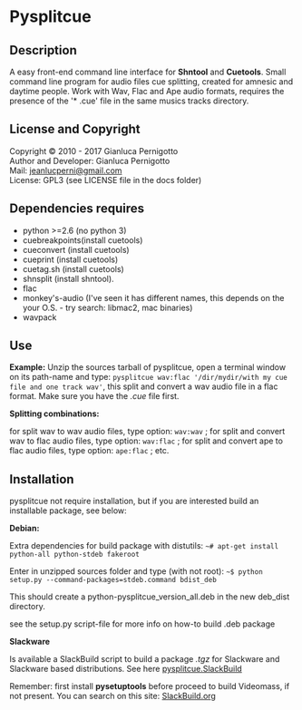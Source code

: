 
Pysplitcue
====

## Description

A easy front-end command line interface for **Shntool** and **Cuetools**.
Small command line program for audio files cue splitting, created for amnesic 
and daytime people. Work with Wav, Flac and Ape audio formats, requires the 
presence of the '* .cue' file in the same musics tracks directory.

## License and Copyright

Copyright © 2010 - 2017 Gianluca Pernigotto   
Author and Developer: Gianluca Pernigotto   
Mail: <jeanlucperni@gmail.com>   
License: GPL3 (see LICENSE file in the docs folder)

## Dependencies requires

- python >=2.6 (no python 3)
- cuebreakpoints(install cuetools)
- cueconvert  (install cuetools)
- cueprint (install cuetools)
- cuetag.sh  (install cuetools)
- shnsplit (install shntool).
- flac
- monkey's-audio (I've seen it has different names, this depends on the
                  your O.S. - try search: libmac2, mac binaries)
- wavpack

## Use

**Example:** Unzip the sources tarball of pysplitcue, open a terminal window on its path-name 
and type: `pysplitcue wav:flac '/dir/mydir/with my cue file and one track wav'`, this split 
and convert a wav audio file in a flac format. Make sure you have the *.cue* file first.

**Splitting combinations:**

for split wav to wav audio files, type option: `wav:wav` ; for split and convert wav to flac 
audio files, type option: `wav:flac` ; for split and convert ape to flac audio files, type 
option: `ape:flac` ; etc.

## Installation

pysplitcue not require installation, but if you are interested build an 
installable package, see below:

**Debian:**

Extra dependencies for build package with distutils:
`~# apt-get install python-all python-stdeb fakeroot`

Enter in unzipped sources folder and type (with not root):
`~$ python setup.py --command-packages=stdeb.command bdist_deb`

This should create a python-pysplitcue_version_all.deb in the new deb_dist directory.

see the setup.py script-file for more info on how-to build .deb package

**Slackware**

Is available a SlackBuild script to build a package *.tgz* for Slackware and Slackware based 
distributions. See here [pysplitcue.SlackBuild](https://github.com/jeanslack/slackbuilds/tree/master/pysplitcue)

Remember: first install **pysetuptools** before proceed to build Videomass, if not present.
You can search on this site: [SlackBuild.org](http://slackbuilds.org/repository/14.1/python/pysetuptools/)

